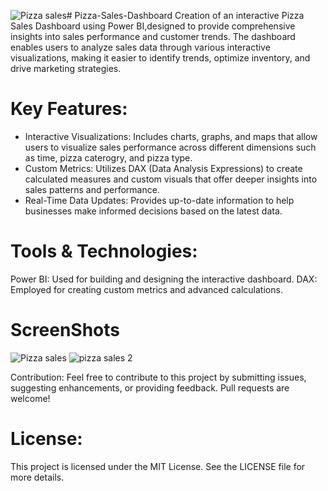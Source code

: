 ![Pizza sales](https://github.com/user-attachments/assets/870dafa2-877e-4c49-b6b8-199c450dc5c7)# Pizza-Sales-Dashboard
 Creation of an interactive Pizza Sales Dashboard using Power BI,designed to provide comprehensive insights into sales performance and customer trends. The dashboard enables users to analyze sales data through various interactive visualizations, making it easier to identify trends, optimize inventory, and drive marketing strategies.

# Key Features:

* Interactive Visualizations: Includes charts, graphs, and maps that allow users to visualize sales performance across different dimensions such as time, pizza caterogry, and pizza type.
* Custom Metrics: Utilizes DAX (Data Analysis Expressions) to create calculated measures and custom visuals that offer deeper insights into sales patterns and performance.
* Real-Time Data Updates: Provides up-to-date information to help businesses make informed decisions based on the latest data.
  
# Tools & Technologies:
Power BI: Used for building and designing the interactive dashboard.
DAX: Employed for creating custom metrics and advanced calculations.

# ScreenShots
![Pizza sales](https://github.com/user-attachments/assets/e849c8de-71a6-416d-8993-6c93da738b4f)
![pizza sales 2](https://github.com/user-attachments/assets/d8f7c55a-264f-4274-84f4-ca65626c7517)

Contribution:
Feel free to contribute to this project by submitting issues, suggesting enhancements, or providing feedback. Pull requests are welcome!

# License:
This project is licensed under the MIT License. See the LICENSE file for more details.



